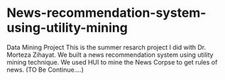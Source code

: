 # News-recommendation-system-using-utility-mining
Data Mining Project
This is the summer resarch project I did with Dr. Morteza Zihayat.
We built a news recommendation system using utility mining technique. We used HUI to mine the News Corpse to get rules of news. (TO Be Continue....)
